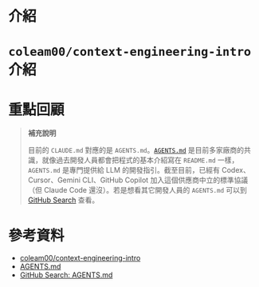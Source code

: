 
# 介紹

# `coleam00/context-engineering-intro` 介紹

# 重點回顧

> **補充說明**
> 
> 目前的 `CLAUDE.md` 對應的是 `AGENTS.md`。[`AGENTS.md`](https://agents.md/) 是目前多家廠商的共識，就像過去開發人員都會把程式的基本介紹寫在 `README.md` 一樣，`AGENTS.md` 是專門提供給 LLM 的開發指引。截至目前，已經有 Codex、Cursor、Gemini CLI、GitHub Copilot 加入這個供應商中立的標準協議（但 Claude Code 還沒）。若是想看其它開發人員的 `AGENTS.md` 可以到 [GitHub Search](https://github.com/search?q=path%3AAGENTS.md&type=code) 查看。

# 參考資料

- [coleam00/context-engineering-intro](https://github.com/coleam00/context-engineering-intro)
- [AGENTS.md](https://agents.md/)
- [GitHub Search: AGENTS.md](https://github.com/search?q=path%3AAGENTS.md&type=code)
